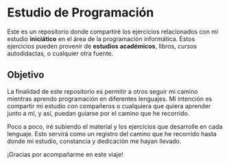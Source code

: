 # Estudio de Programación

Este es un repositorio donde compartiré los ejercicios relacionados con mi estudio **iniciático** en el área de la programación informática. Estos ejercicios pueden provenir de **estudios académicos**, libros, cursos autodidactas, o cualquier otra fuente.

## Objetivo

La finalidad de este repositorio es permitir a otros seguir mi camino mientras aprendo programación en diferentes lenguajes. Mi intención es compartir mi estudio con compañeros o cualquiera que quiera aprender junto a mí, y así, puedan guiarse por el camino que he recorrido.

Poco a poco, iré subiendo el material y los ejercicios que desarrolle en cada lenguaje. Esto servirá como un registro del camino que he recorrido hasta donde mi estudio, constancia y dedicación me hayan llevado.

¡Gracias por acompañarme en este viaje!